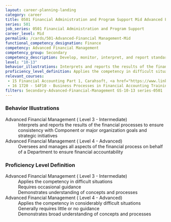 ```yaml
---
layout: career-planning-landing
category: career
title: 0501 Financial Administration and Program Support Mid Advanced Financial Management
series: 501
job_series: 0501 Financial Administration and Program Support
career_level: Mid
permalink: /cards/501-Advanced-Financial Management-Mid
functional_competency_designation: Finance
competency: Advanced Financial Management
competency_group: Secondary
competency_description: Develop, monitor, interpret, and report standardized processes-operations to ensure transparency and compliance with financial statutory, regulatory, and leadership guidance with the intent of promoting effectiveness and accountability
level: "10-13"
behavior_illustrations: Interprets and reports the results of the financial processes to ensure consistency with Component or major organization goals and strategic initiatives ? Oversees and manages all aspects of the financial process on behalf of a Department to ensure financial accountability
proficiency_level_definition: Applies the competency in difficult situations ? Requires occasional guidance ? Demonstrates understanding of concepts and processes ? Applies the competency in considerably difficult situations ? Generally requires little or no guidance ? Demonstrates broad understanding of concepts and processes
relevant_courses: 
 - 15 Financial Accounting Part 1, Carahsoft, <a href="https://www.linkedin.com/learning/financial-accounting-part-1">https://www.linkedin.com/learning/financial-accounting-part-1</a>
 - 16 1720 - S4F10 - Business Processes in Financial Accounting Training in SAP S/4HANA, Learning Tree, <a href="https://www.learningtree.com/courses/1720/business-processes-in-financial-accounting-in-sap-s-4hana-s4f10/">https://www.learningtree.com/courses/1720/business-processes-in-financial-accounting-in-sap-s-4hana-s4f10/</a>
filters: Secondary-Advanced-Financial-Management GS-10-13 series-0501
---
```


<div class="desktop:grid-col-6 margin-y-205">
  <div class="border-top-05 bg-white padding-2 shadow-5 height-full members-hover border-1px border-gray-30 border-top-orange radius-lg">
    <h3>Behavior Illustrations</h3>
    <dl class="text-base"><dt>Advanced Financial Management ( Level 3 - Intermediate)</dt><dd>Interprets and reports the results of the financial processes to ensure consistency with Component or major organization goals and strategic initiatives</dd><dt>Advanced Financial Management ( Level 4 - Advanced)</dt><dd>Oversees and manages all aspects of the financial process on behalf of a Department to ensure financial accountability</dd></dl>
  </div>
</div>
<div class="desktop:grid-col-6 margin-y-205">
  <div class="border-top-05 bg-white padding-2 shadow-5 height-full members-hover border-1px border-gray-30 border-top-orange radius-lg">
    <h3>Proficiency Level Definition</h3>
    <dl class="text-base"><dt>Advanced Financial Management ( Level 3 - Intermediate)</dt><dd>Applies the competency in difficult situations </dd><dd> Requires occasional guidance </dd><dd> Demonstrates understanding of concepts and processes</dd><dt>Advanced Financial Management ( Level 4 - Advanced)</dt><dd>Applies the competency in considerably difficult situations </dd><dd> Generally requires little or no guidance </dd><dd> Demonstrates broad understanding of concepts and processes</dd></dl>
  </div>
</div>
